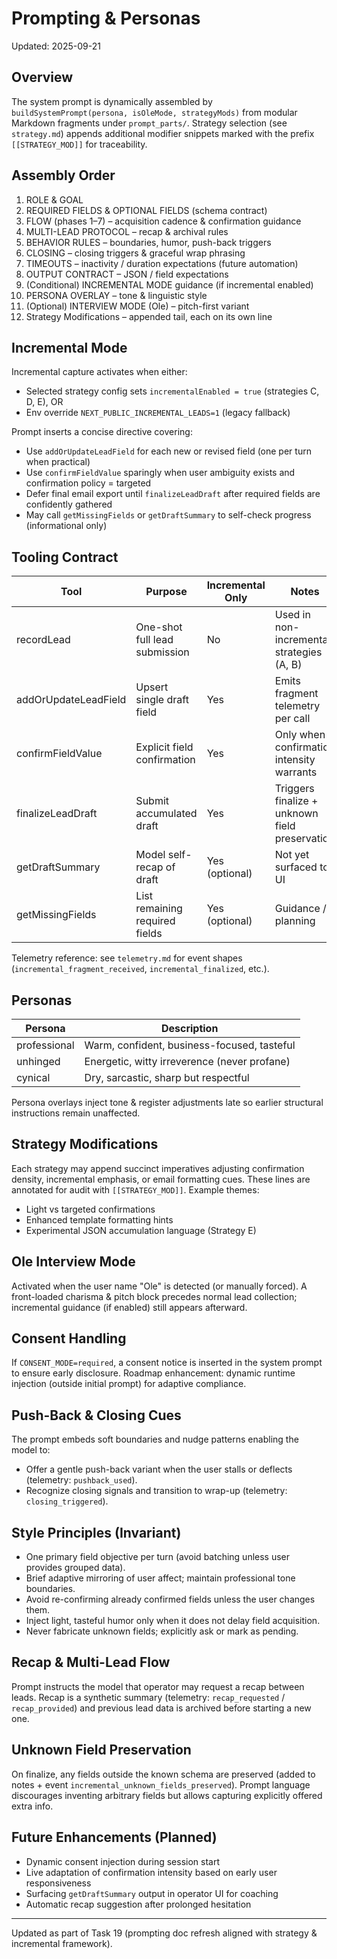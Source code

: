 # Prompting & Personas

Updated: 2025-09-21

## Overview
The system prompt is dynamically assembled by `buildSystemPrompt(persona, isOleMode, strategyMods)` from modular Markdown fragments under `prompt_parts/`. Strategy selection (see `strategy.md`) appends additional modifier snippets marked with the prefix `[[STRATEGY_MOD]]` for traceability.

## Assembly Order
1. ROLE & GOAL
2. REQUIRED FIELDS & OPTIONAL FIELDS (schema contract)
3. FLOW (phases 1–7) – acquisition cadence & confirmation guidance
4. MULTI-LEAD PROTOCOL – recap & archival rules
5. BEHAVIOR RULES – boundaries, humor, push-back triggers
6. CLOSING – closing triggers & graceful wrap phrasing
7. TIMEOUTS – inactivity / duration expectations (future automation)
8. OUTPUT CONTRACT – JSON / field expectations
9. (Conditional) INCREMENTAL MODE guidance (if incremental enabled)
10. PERSONA OVERLAY – tone & linguistic style
11. (Optional) INTERVIEW MODE (Ole) – pitch-first variant
12. Strategy Modifications – appended tail, each on its own line

## Incremental Mode
Incremental capture activates when either:
- Selected strategy config sets `incrementalEnabled = true` (strategies C, D, E), OR
- Env override `NEXT_PUBLIC_INCREMENTAL_LEADS=1` (legacy fallback)

Prompt inserts a concise directive covering:
- Use `addOrUpdateLeadField` for each new or revised field (one per turn when practical)
- Use `confirmFieldValue` sparingly when user ambiguity exists and confirmation policy = targeted
- Defer final email export until `finalizeLeadDraft` after required fields are confidently gathered
- May call `getMissingFields` or `getDraftSummary` to self-check progress (informational only)

## Tooling Contract
| Tool | Purpose | Incremental Only | Notes |
|------|---------|------------------|-------|
| recordLead | One-shot full lead submission | No | Used in non-incremental strategies (A, B) |
| addOrUpdateLeadField | Upsert single draft field | Yes | Emits fragment telemetry per call |
| confirmFieldValue | Explicit field confirmation | Yes | Only when confirmation intensity warrants |
| finalizeLeadDraft | Submit accumulated draft | Yes | Triggers finalize + unknown field preservation |
| getDraftSummary | Model self-recap of draft | Yes (optional) | Not yet surfaced to UI |
| getMissingFields | List remaining required fields | Yes (optional) | Guidance / planning |

Telemetry reference: see `telemetry.md` for event shapes (`incremental_fragment_received`, `incremental_finalized`, etc.).

## Personas
| Persona | Description |
|---------|-------------|
| professional | Warm, confident, business-focused, tasteful |
| unhinged | Energetic, witty irreverence (never profane) |
| cynical | Dry, sarcastic, sharp but respectful |

Persona overlays inject tone & register adjustments late so earlier structural instructions remain unaffected.

## Strategy Modifications
Each strategy may append succinct imperatives adjusting confirmation density, incremental emphasis, or email formatting cues. These lines are annotated for audit with `[[STRATEGY_MOD]]`. Example themes:
- Light vs targeted confirmations
- Enhanced template formatting hints
- Experimental JSON accumulation language (Strategy E)

## Ole Interview Mode
Activated when the user name "Ole" is detected (or manually forced). A front-loaded charisma & pitch block precedes normal lead collection; incremental guidance (if enabled) still appears afterward.

## Consent Handling
If `CONSENT_MODE=required`, a consent notice is inserted in the system prompt to ensure early disclosure. Roadmap enhancement: dynamic runtime injection (outside initial prompt) for adaptive compliance.

## Push-Back & Closing Cues
The prompt embeds soft boundaries and nudge patterns enabling the model to:
- Offer a gentle push-back variant when the user stalls or deflects (telemetry: `pushback_used`).
- Recognize closing signals and transition to wrap-up (telemetry: `closing_triggered`).

## Style Principles (Invariant)
- One primary field objective per turn (avoid batching unless user provides grouped data).
- Brief adaptive mirroring of user affect; maintain professional tone boundaries.
- Avoid re-confirming already confirmed fields unless the user changes them.
- Inject light, tasteful humor only when it does not delay field acquisition.
- Never fabricate unknown fields; explicitly ask or mark as pending.

## Recap & Multi-Lead Flow
Prompt instructs the model that operator may request a recap between leads. Recap is a synthetic summary (telemetry: `recap_requested` / `recap_provided`) and previous lead data is archived before starting a new one.

## Unknown Field Preservation
On finalize, any fields outside the known schema are preserved (added to notes + event `incremental_unknown_fields_preserved`). Prompt language discourages inventing arbitrary fields but allows capturing explicitly offered extra info.

## Future Enhancements (Planned)
- Dynamic consent injection during session start
- Live adaptation of confirmation intensity based on early user responsiveness
- Surfacing `getDraftSummary` output in operator UI for coaching
- Automatic recap suggestion after prolonged hesitation

---
Updated as part of Task 19 (prompting doc refresh aligned with strategy & incremental framework).
